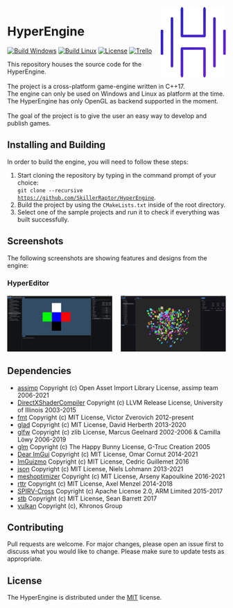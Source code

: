 ﻿<img src="./Resources/Images/Branding.png" align="right" width="150"/>

# HyperEngine
[![Build Windows](https://github.com/SkillerRaptor/HyperEngine/workflows/build-windows/badge.svg)](https://github.com/SkillerRaptor/HyperEngine/blob/master/.github/workflows/build-windows.yml)
[![Build Linux](https://github.com/SkillerRaptor/HyperEngine/workflows/build-linux/badge.svg)](https://github.com/SkillerRaptor/HyperEngine/blob/master/.github/workflows/build-linux.yml)
[![License](https://img.shields.io/badge/license-MIT-yellow)](https://github.com/SkillerRaptor/HyperEngine/blob/master/LICENSE)
[![Trello](https://img.shields.io/badge/board-Trello-blue.svg)](https://trello.com/b/xiuhLb05/hyperengine)

This repository houses the source code for the HyperEngine.<br><br>
The project is a cross-platform game-engine written in C++17.<br>
The engine can only be used on Windows and Linux as platform at the time.<br>
The HyperEngine has only OpenGL as backend supported in the moment.<br><br>
The goal of the project is to give the user an easy way to develop and publish games.<br>

## Installing and Building
In order to build the engine, you will need to follow these steps:
 1.  Start cloning the repository by typing in the command prompt of your choice:<br><code>git clone --recursive <a href="https://github.com/SkillerRaptor/HyperEngine">https://github.com/SkillerRaptor/HyperEngine</a></code>.
 2.  Build the project by using the `CMakeLists.txt` inside of the root directory.
 3.  Select one of the sample projects and run it to check if everything was built successfully.

## Screenshots
The following screenshots are showing features and designs from the engine:

### HyperEditor
<img align="right" src="./Resources/Images/HyperEditor-V2.png" alt="HyperEditor V2" width="48%"/>
<img src="./Resources/Images/HyperEditor-V1.png" alt="HyperEditor V1" width="48%"/>

## Dependencies
 -   [assimp](https://github.com/assimp/assimp/blob/master/LICENSE) Copyright (c) Open Asset Import Library License, assimp team 2006-2021
 -   [DirectXShaderCompiler](https://github.com/microsoft/DirectXShaderCompiler/blob/master/LICENSE.TXT) Copyright (c) LLVM Release License, University of Illinois 2003-2015
 -   [fmt](https://github.com/fmtlib/fmt/blob/master/LICENSE.rst) Copyright (c) MIT License, Victor Zverovich 2012-present
 -   [glad](https://github.com/Dav1dde/glad/blob/master/LICENSE) Copyright (c) MIT License, David Herberth 2013-2020
 -   [glfw](https://github.com/glfw/glfw/blob/master/LICENSE.md) Copyright (c) zlib License, Marcus Geelnard 2002-2006 & Camilla Löwy 2006-2019
 -   [glm](https://github.com/g-truc/glm/blob/master/copying.txt) Copyright (c) The Happy Bunny License, G-Truc Creation 2005
 -   [Dear ImGui](https://github.com/ocornut/imgui/blob/master/LICENSE.txt) Copyright (c) MIT License, Omar Cornut 2014-2021
 -   [ImGuizmo](https://github.com/CedricGuillemet/ImGuizmo/blob/master/LICENSE) Copyright (c) MIT License, Cedric Guillemet 2016
 -   [json](https://github.com/nlohmann/json/blob/develop/LICENSE.MIT) Copyright (c) MIT License, Niels Lohmann 2013-2021
 -   [meshoptimizer](https://github.com/zeux/meshoptimizer/blob/master/LICENSE.md) Copyright (c) MIT License, Arseny Kapoulkine 2016-2021
 -   [rttr](https://github.com/rttrorg/rttr/blob/master/LICENSE.txt) Copyright (c) MIT License, Axel Menzel 2014-2018
 -   [SPIRV-Cross](https://github.com/KhronosGroup/SPIRV-Cross/blob/master/LICENSE) Copyright (c) Apache License 2.0, ARM Limited 2015-2017
 -   [stb](https://github.com/nothings/stb/blob/master/LICENSE) Copyright (c) MIT License, Sean Barrett 2017
 -   [vulkan](https://www.lunarg.com/vulkan-sdk/) Copyright (c), Khronos Group

## Contributing
Pull requests are welcome. For major changes, please open an issue first to discuss what you would like to change.
Please make sure to update tests as appropriate.

## License
The HyperEngine is distributed under the [MIT](https://github.com/SkillerRaptor/HyperEngine/blob/master/LICENSE) license.
